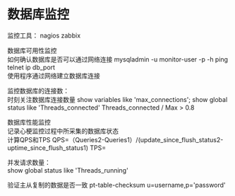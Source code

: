 # 数据库监控
监控工具： nagios zabbix

数据库可用性监控  
如何确认数据库是否可以通过网络连接
mysqladmin -u monitor-user -p -h ping  
telnet ip db_port  
使用程序通过网络建立数据库连接


监控数据库的连接数：  
时刻关注数据库连接数量
show variables like 'max_connections';
show global status like 'Threads_connected'
Threads_connected / Max > 0.8

数据库性能监控  
记录心梗监控过程中所采集的数据库状态  
计算QPS和TPS
QPS=（Queries2-Queries1）/(update_since_flush_status2-uptime_since_flush_status1)
TPS=

并发请求数量：  
show global status like 'Threads_running'


验证主从复制的数据是否一致
pt-table-checksum u=username,p='password'
